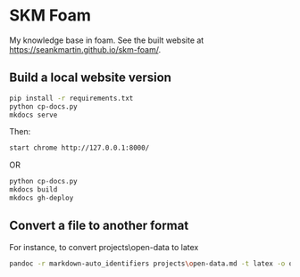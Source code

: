 # SKM Foam

My knowledge base in foam. See the built website at https://seankmartin.github.io/skm-foam/.

## Build a local website version

```Bash
pip install -r requirements.txt
python cp-docs.py
mkdocs serve
```

Then:

```Bash
start chrome http://127.0.0.1:8000/
```

OR

```Bash
python cp-docs.py
mkdocs build
mkdocs gh-deploy
```

## Convert a file to another format

For instance, to convert projects\open-data to latex

```Bash
pandoc -r markdown-auto_identifiers projects\open-data.md -t latex -o open_data.tex 
```
